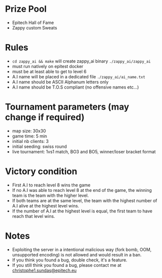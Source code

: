 # Prize Pool
- Epitech Hall of Fame
- Zappy custom Sweats

# Rules
- `cd zappy_ai && make` will create zappy_ai binary `./zappy_ai/zappy_ai`
- must run natively on epitest docker
- must be at least able to get to level 6
- A.I name will be placed in a dedicated file `./zappy_ai/ai_name.txt`
- A.I name should be ASCII Alphanum letters only
- A.I name should be T.O.S compliant (no offensive names etc...)

# Tournament parameters (may change if required)
- map size: 30x30
- game time: 5 min
- initial nb clients: 3
- initial seeding: swiss round
- live tournament: 1vs1 match, BO3 and BO5, winner/loser bracket format


# Victory condition
- First A.I to reach level 8 wins the game
- If no A.I was able to reach level 8 at the end of the game, the winning team is the team
with the higher level.
- If both teams are at the same level, the team with the highest number of A.I alive at the highest level wins.
- If the number of A.I at the highest level is equal, the first team to have reach that level wins.

# Notes
- Exploiting the server in a intentional malicious way (fork bomb, OOM, unsupported encoding) is not allowed and would result in a ban.
- If you think you found a bug, double check, it's a feature.
- If you still think you found a bug, please contact me at <christophe1.sundas@epitech.eu>
